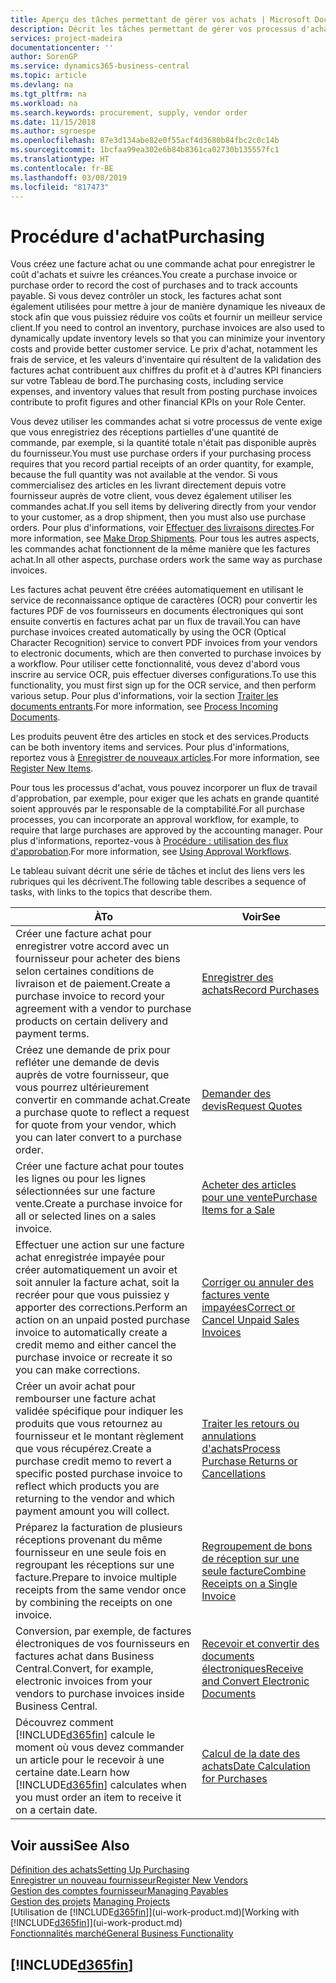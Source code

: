 ```yaml
---
title: Aperçu des tâches permettant de gérer vos achats | Microsoft Docs
description: Décrit les tâches permettant de gérer vos processus d'achat ou d'approvisionnement, y compris le fonctionnement des factures achat et des commandes achat.
services: project-madeira
documentationcenter: ''
author: SorenGP
ms.service: dynamics365-business-central
ms.topic: article
ms.devlang: na
ms.tgt_pltfrm: na
ms.workload: na
ms.search.keywords: procurement, supply, vendor order
ms.date: 11/15/2018
ms.author: sgroespe
ms.openlocfilehash: 87e3d134abe82e0f55acf4d3680b84fbc2c0c14b
ms.sourcegitcommit: 1bcfaa99ea302e6b84b8361ca02730b135557fc1
ms.translationtype: HT
ms.contentlocale: fr-BE
ms.lasthandoff: 03/08/2019
ms.locfileid: "817473"
---
```

# <a name="purchasing"></a><span data-ttu-id="4eced-103">Procédure d'achat</span><span class="sxs-lookup"><span data-stu-id="4eced-103">Purchasing</span></span>
<span data-ttu-id="4eced-104">Vous créez une facture achat ou une commande achat pour enregistrer le coût d'achats et suivre les créances.</span><span class="sxs-lookup"><span data-stu-id="4eced-104">You create a purchase invoice or purchase order to record the cost of purchases and to track accounts payable.</span></span> <span data-ttu-id="4eced-105">Si vous devez contrôler un stock, les factures achat sont également utilisées pour mettre à jour de manière dynamique les niveaux de stock afin que vous puissiez réduire vos coûts et fournir un meilleur service client.</span><span class="sxs-lookup"><span data-stu-id="4eced-105">If you need to control an inventory, purchase invoices are also used to dynamically update inventory levels so that you can minimize your inventory costs and provide better customer service.</span></span> <span data-ttu-id="4eced-106">Le prix d'achat, notamment les frais de service, et les valeurs d'inventaire qui résultent de la validation des factures achat contribuent aux chiffres du profit et à d'autres KPI financiers sur votre Tableau de bord.</span><span class="sxs-lookup"><span data-stu-id="4eced-106">The purchasing costs, including service expenses, and inventory values that result from posting purchase invoices contribute to profit figures and other financial KPIs on your Role Center.</span></span>

<span data-ttu-id="4eced-107">Vous devez utiliser les commandes achat si votre processus de vente exige que vous enregistriez des réceptions partielles d'une quantité de commande, par exemple, si la quantité totale n'était pas disponible auprès du fournisseur.</span><span class="sxs-lookup"><span data-stu-id="4eced-107">You must use purchase orders if your purchasing process requires that you record partial receipts of an order quantity, for example, because the full quantity was not available at the vendor.</span></span> <span data-ttu-id="4eced-108">Si vous commercialisez des articles en les livrant directement depuis votre fournisseur auprès de votre client, vous devez également utiliser les commandes achat.</span><span class="sxs-lookup"><span data-stu-id="4eced-108">If you sell items by delivering directly from your vendor to your customer, as a drop shipment, then you must also use purchase orders.</span></span> <span data-ttu-id="4eced-109">Pour plus d'informations, voir [Effectuer des livraisons directes](sales-how-drop-shipment.md).</span><span class="sxs-lookup"><span data-stu-id="4eced-109">For more information, see [Make Drop Shipments](sales-how-drop-shipment.md).</span></span> <span data-ttu-id="4eced-110">Pour tous les autres aspects, les commandes achat fonctionnent de la même manière que les factures achat.</span><span class="sxs-lookup"><span data-stu-id="4eced-110">In all other aspects, purchase orders work the same way as purchase invoices.</span></span>

<span data-ttu-id="4eced-111">Les factures achat peuvent être créées automatiquement en utilisant le service de reconnaissance optique de caractères (OCR) pour convertir les factures PDF de vos fournisseurs en documents électroniques qui sont ensuite convertis en factures achat par un flux de travail.</span><span class="sxs-lookup"><span data-stu-id="4eced-111">You can have purchase invoices created automatically by using the OCR (Optical Character Recognition) service to convert PDF invoices from your vendors to electronic documents, which are then converted to purchase invoices by a workflow.</span></span> <span data-ttu-id="4eced-112">Pour utiliser cette fonctionnalité, vous devez d'abord vous inscrire au service OCR, puis effectuer diverses configurations.</span><span class="sxs-lookup"><span data-stu-id="4eced-112">To use this functionality, you must first sign up for the OCR service, and then perform various setup.</span></span> <span data-ttu-id="4eced-113">Pour plus d'informations, voir la section [Traiter les documents entrants](across-process-income-documents.md).</span><span class="sxs-lookup"><span data-stu-id="4eced-113">For more information, see [Process Incoming Documents](across-process-income-documents.md).</span></span>      

<span data-ttu-id="4eced-114">Les produits peuvent être des articles en stock et des services.</span><span class="sxs-lookup"><span data-stu-id="4eced-114">Products can be both inventory items and services.</span></span> <span data-ttu-id="4eced-115">Pour plus d'informations, reportez vous à [Enregistrer de nouveaux articles](inventory-how-register-new-items.md).</span><span class="sxs-lookup"><span data-stu-id="4eced-115">For more information, see [Register New Items](inventory-how-register-new-items.md).</span></span>

<span data-ttu-id="4eced-116">Pour tous les processus d'achat, vous pouvez incorporer un flux de travail d'approbation, par exemple, pour exiger que les achats en grande quantité soient approuvés par le responsable de la comptabilité.</span><span class="sxs-lookup"><span data-stu-id="4eced-116">For all purchase processes, you can incorporate an approval workflow, for example, to require that large purchases are approved by the accounting manager.</span></span> <span data-ttu-id="4eced-117">Pour plus d'informations, reportez-vous à [Procédure : utilisation des flux d'approbation](across-how-use-approval-workflows.md).</span><span class="sxs-lookup"><span data-stu-id="4eced-117">For more information, see [Using Approval Workflows](across-how-use-approval-workflows.md).</span></span>

<span data-ttu-id="4eced-118">Le tableau suivant décrit une série de tâches et inclut des liens vers les rubriques qui les décrivent.</span><span class="sxs-lookup"><span data-stu-id="4eced-118">The following table describes a sequence of tasks, with links to the topics that describe them.</span></span>

| <span data-ttu-id="4eced-119">À</span><span class="sxs-lookup"><span data-stu-id="4eced-119">To</span></span> | <span data-ttu-id="4eced-120">Voir</span><span class="sxs-lookup"><span data-stu-id="4eced-120">See</span></span> |
| --- | --- |
| <span data-ttu-id="4eced-121">Créer une facture achat pour enregistrer votre accord avec un fournisseur pour acheter des biens selon certaines conditions de livraison et de paiement.</span><span class="sxs-lookup"><span data-stu-id="4eced-121">Create a purchase invoice to record your agreement with a vendor to purchase products on certain delivery and payment terms.</span></span> |[<span data-ttu-id="4eced-122">Enregistrer des achats</span><span class="sxs-lookup"><span data-stu-id="4eced-122">Record Purchases</span></span>](purchasing-how-record-purchases.md) |
|<span data-ttu-id="4eced-123">Créez une demande de prix pour refléter une demande de devis auprès de votre fournisseur, que vous pourrez ultérieurement convertir en commande achat.</span><span class="sxs-lookup"><span data-stu-id="4eced-123">Create a purchase quote to reflect a request for quote from your vendor, which you can later convert to a purchase order.</span></span>|[<span data-ttu-id="4eced-124">Demander des devis</span><span class="sxs-lookup"><span data-stu-id="4eced-124">Request Quotes</span></span>](purchasing-how-request-quotes.md)|
| <span data-ttu-id="4eced-125">Créer une facture achat pour toutes les lignes ou pour les lignes sélectionnées sur une facture vente.</span><span class="sxs-lookup"><span data-stu-id="4eced-125">Create a purchase invoice for all or selected lines on a sales invoice.</span></span> |[<span data-ttu-id="4eced-126">Acheter des articles pour une vente</span><span class="sxs-lookup"><span data-stu-id="4eced-126">Purchase Items for a Sale</span></span>](purchasing-how-purchase-products-sale.md) |
| <span data-ttu-id="4eced-127">Effectuer une action sur une facture achat enregistrée impayée pour créer automatiquement un avoir et soit annuler la facture achat, soit la recréer pour que vous puissiez y apporter des corrections.</span><span class="sxs-lookup"><span data-stu-id="4eced-127">Perform an action on an unpaid posted purchase invoice to automatically create a credit memo and either cancel the purchase invoice or recreate it so you can make corrections.</span></span> |[<span data-ttu-id="4eced-128">Corriger ou annuler des factures vente impayées</span><span class="sxs-lookup"><span data-stu-id="4eced-128">Correct or Cancel Unpaid Sales Invoices</span></span>](purchasing-how-correct-cancel-unpaid-purchase-invoices.md) |
| <span data-ttu-id="4eced-129">Créer un avoir achat pour rembourser une facture achat validée spécifique pour indiquer les produits que vous retournez au fournisseur et le montant règlement que vous récupérez.</span><span class="sxs-lookup"><span data-stu-id="4eced-129">Create a purchase credit memo to revert a specific posted purchase invoice to reflect which products you are returning to the vendor and which payment amount you will collect.</span></span> |[<span data-ttu-id="4eced-130">Traiter les retours ou annulations d'achats</span><span class="sxs-lookup"><span data-stu-id="4eced-130">Process Purchase Returns or Cancellations</span></span>](purchasing-how-register-new-vendors.md) |
|<span data-ttu-id="4eced-131">Préparez la facturation de plusieurs réceptions provenant du même fournisseur en une seule fois en regroupant les réceptions sur une facture.</span><span class="sxs-lookup"><span data-stu-id="4eced-131">Prepare to invoice multiple receipts from the same vendor once by combining the receipts on one invoice.</span></span>|[<span data-ttu-id="4eced-132">Regroupement de bons de réception sur une seule facture</span><span class="sxs-lookup"><span data-stu-id="4eced-132">Combine Receipts on a Single Invoice</span></span>](purchasing-how-to-combine-receipts.md)|
|<span data-ttu-id="4eced-133">Conversion, par exemple, de factures électroniques de vos fournisseurs en factures achat dans Business Central.</span><span class="sxs-lookup"><span data-stu-id="4eced-133">Convert, for example, electronic invoices from your vendors to purchase invoices inside Business Central.</span></span>|[<span data-ttu-id="4eced-134">Recevoir et convertir des documents électroniques</span><span class="sxs-lookup"><span data-stu-id="4eced-134">Receive and Convert Electronic Documents</span></span>](purchasing-how-to-receive-and-convert-electronic-documents.md)|
| <span data-ttu-id="4eced-135">Découvrez comment [!INCLUDE[d365fin](includes/d365fin_md.md)] calcule le moment où vous devez commander un article pour le recevoir à une certaine date.</span><span class="sxs-lookup"><span data-stu-id="4eced-135">Learn how [!INCLUDE[d365fin](includes/d365fin_md.md)] calculates when you must order an item to receive it on a certain date.</span></span>|[<span data-ttu-id="4eced-136">Calcul de la date des achats</span><span class="sxs-lookup"><span data-stu-id="4eced-136">Date Calculation for Purchases</span></span>](purchasing-date-calculation-for-purchases.md)|

## <a name="see-also"></a><span data-ttu-id="4eced-137">Voir aussi</span><span class="sxs-lookup"><span data-stu-id="4eced-137">See Also</span></span>
[<span data-ttu-id="4eced-138">Définition des achats</span><span class="sxs-lookup"><span data-stu-id="4eced-138">Setting Up Purchasing</span></span>](purchasing-setup-purchasing.md)  
[<span data-ttu-id="4eced-139">Enregistrer un nouveau fournisseur</span><span class="sxs-lookup"><span data-stu-id="4eced-139">Register New Vendors</span></span>](purchasing-how-register-new-vendors.md)  
[<span data-ttu-id="4eced-140">Gestion des comptes fournisseur</span><span class="sxs-lookup"><span data-stu-id="4eced-140">Managing Payables</span></span>](payables-manage-payables.md)  
<span data-ttu-id="4eced-141">[Gestion des projets](projects-manage-projects.md)  </span><span class="sxs-lookup"><span data-stu-id="4eced-141">[Managing Projects](projects-manage-projects.md)  </span></span>  
<span data-ttu-id="4eced-142">[Utilisation de [!INCLUDE[d365fin](includes/d365fin_md.md)]](ui-work-product.md)</span><span class="sxs-lookup"><span data-stu-id="4eced-142">[Working with [!INCLUDE[d365fin](includes/d365fin_md.md)]](ui-work-product.md)</span></span>  
[<span data-ttu-id="4eced-143">Fonctionnalités marché</span><span class="sxs-lookup"><span data-stu-id="4eced-143">General Business Functionality</span></span>](ui-across-business-areas.md)

## [!INCLUDE[d365fin](includes/free_trial_md.md)]  

